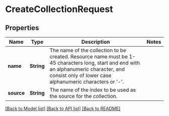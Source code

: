 # CreateCollectionRequest

## Properties

Name | Type | Description | Notes
------------ | ------------- | ------------- | -------------
**name** | **String** | The name of the collection to be created. Resource name must be 1-45 characters long, start and end with an alphanumeric character, and consist only of lower case alphanumeric characters or '-'.  | 
**source** | **String** | The name of the index to be used as the source for the collection. | 

[[Back to Model list]](../README.md#documentation-for-models) [[Back to API list]](../README.md#documentation-for-api-endpoints) [[Back to README]](../README.md)


